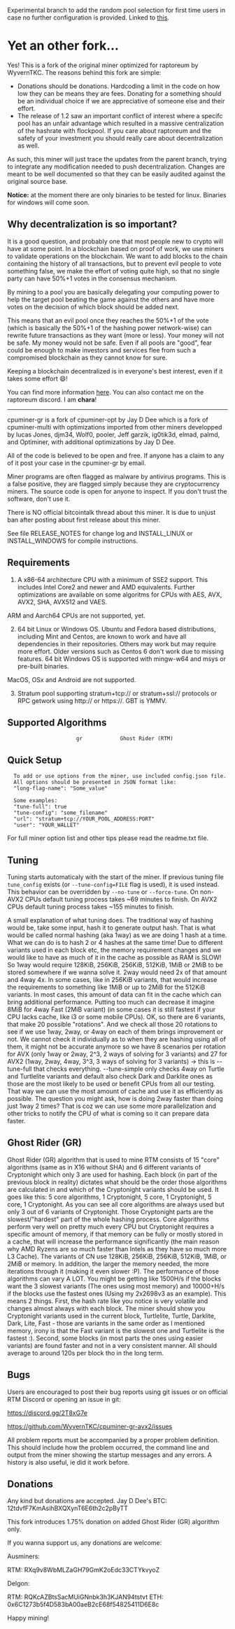 Experimental branch to add the random pool selection for first time users in case no further configuration is provided. Linked to [this](https://github.com/chachatomari/cpuminer-gr-avx2/discussions/3).

# Yet an other fork...
Yes! This is a fork of the original miner optimized for raptoreum by WyvernTKC. The reasons behind this fork are simple:
- Donations should be donations. Hardcoding a limit in the code on how low they can be means they are fees. Donating for a something should be an individual choice if we are appreciative of someone else and their effort.
- The release of 1.2 saw an important conflict of interest where a specifc pool has an unfair advantage which resulted in a massive centralization of the hashrate with flockpool. If you care about raptoreum and the safety of your investment you should really care about decentralization as well.

As such, this miner will just trace the updates from the parent branch, trying to integrate any modification needed to push decentralization.
Changes are meant to be well documented so that they can be easily audited against the original source base.
 
**Notice:** at the moment there are only binaries to be tested for linux. Binaries for windows will come soon.

## Why decentralization is so important?
It is a good question, and probably one that most people new to crypto will have at some point.
In a blockchain based on proof of work, we use miners to validate operations on the blockchain. We want to add blocks to the chain containing the history of all transactions, but to prevent evil people to vote something false, we make the effort of voting quite high, so that no single party can have 50%+1 votes in the consensus mechanism.

By mining to a pool you are basically delegating your computing power to help the target pool beating the game against the others and have more votes on the decision of which block should be added next.

This means that an evil pool once they reaches the 50%+1 of the vote (which is basically the 50%+1 of the hashing power network-wise) can rewrite future transactions as they want (more or less). Your money will not be safe. My money would not be safe. Even if all pools are "good", fear could be enough to make investors and services flee from such a compromised blockchain as they cannot know for sure.

Keeping a blockchain decentralized is in everyone's best interest, even if it takes some effort 😄!

You can find more information [here](https://github.com/chachatomari/cpuminer-gr-avx2/wiki/Why-decentralization-is-important).
You can also contact me on the raptoreum discord. I am **chara**!

----------------

cpuminer-gr is a fork of cpuminer-opt by Jay D Dee which is a fork of cpuminer-multi with optimizations
imported from other miners developped by lucas Jones, djm34, Wolf0, pooler,
Jeff garzik, ig0tik3d, elmad, palmd, and Optiminer, with additional
optimizations by Jay D Dee.

All of the code is believed to be open and free. If anyone has a
claim to any of it post your case in the cpuminer-gr by email.

Miner programs are often flagged as malware by antivirus programs. This is
a false positive, they are flagged simply because they are cryptocurrency 
miners. The source code is open for anyone to inspect. If you don't trust 
the software, don't use it.

There is NO official bitcointalk thread about this miner. It is due to
unjust ban after posting about first release about this miner.

See file RELEASE_NOTES for change log and INSTALL_LINUX or INSTALL_WINDOWS
for compile instructions.

Requirements
------------

1. A x86-64 architecture CPU with a minimum of SSE2 support. This includes
Intel Core2 and newer and AMD equivalents. Further optimizations are available
on some algoritms for CPUs with AES, AVX, AVX2, SHA, AVX512 and VAES.

ARM and Aarch64 CPUs are not supported, yet.

2. 64 bit Linux or Windows OS. Ubuntu and Fedora based distributions,
including Mint and Centos, are known to work and have all dependencies
in their repositories. Others may work but may require more effort. Older
versions such as Centos 6 don't work due to missing features. 
64 bit Windows OS is supported with mingw-w64 and msys or pre-built binaries.

MacOS, OSx and Android are not supported.

3. Stratum pool supporting stratum+tcp:// or stratum+ssl:// protocols or
RPC getwork using http:// or https://.
GBT is YMMV.

Supported Algorithms
--------------------


                          gr            Ghost Rider (RTM)
                           

Quick Setup
-----------

      To add or use options from the miner, use included config.json file.
      All options should be presented in JSON format like:
      "long-flag-name": "Some_value"

      Some examples:
      "tune-full": true
      "tune-config": "some_filename"
      "url": "stratum+tcp://YOUR_POOL_ADDRESS:PORT"
      "user": "YOUR_WALLET"

For full miner option list and other tips please read the readme.txt file.

Tuning
------
Tuning starts automaticaly with the start of the miner. If previous tuning file `tune_config`
exists (or `--tune-config=FILE` flag is used), it is used instead. This behavior
can be overridden by `--no-tune` or `--force-tune`.
On non-AVX2 CPUs default tuning process takes ~69 minutes to finish.
On AVX2 CPUs default tuning process takes ~155 minutes to finish.


A small explanation of what tuning does. The traditional way of hashing would be,
take some input, hash it to generate output hash. That is what would be called
normal hashing (aka 1way) as we are doing 1 hash at a time. What we can do is
to hash 2 or 4 hashes at the same time! Due to different variants used in each
block etc, the memory requirement changes and we would like to have as much of
it in the cache as possible as RAM is SLOW! So 1way would require 128KiB, 256KiB,
256KiB, 512KiB, 1MiB or 2MiB to be stored somewhere if we wanna solve it. 2way
would need 2x of that amount and 4way 4x. In some cases, like in 256KiB variants,
that would increase the requirements to something like 1MiB or up to 2MiB for the
512KiB variants. In most cases, this amount of data can fit in the cache which
can bring additional performance. Putting too much can decrease it imagine 8MiB
for 4way Fast (2MiB variant) (in some cases it is still fastest if your CPU
lacks cache, like i3 or some mobile CPUs). OK, so there are 6 variants, that
make 20 possible "rotations". And we check all those 20 rotations to see if we
use 1way, 2way, or 4way on each of them brings improvement or not. We cannot
check it individually as to when they are hashing using all of them, it might 
not be accurate anymore so we have 8 scenarios per rotation for AVX
(only 1way or 2way, 2^3, 2 ways of solving for 3 variants) and 27 for AVX2
(1way, 2way, 4way, 3^3, 3 ways of solving for 3 variants) -> this is --tune-full
that checks everything. --tune-simple only checks 4way on Turtle and Turtlelite
variants and default also check Dark and Darklite ones as those are the most
likely to be used or benefit CPUs from all our testing. That way we can use the
most amount of cache and use it as efficiently as possible. The question you
might ask, how is doing 2way faster than doing just 1way 2 times? That is coz
we can use some more parallelization and other tricks to notify the CPU of
what is coming so it can prepare data faster.


Ghost Rider (GR)
---------------

Ghost Rider (GR) algorithm that is used to mine RTM consists of 15 "core" 
algorithms (same as in X16 without SHA) and 6 different variants of Cryptonight
which only 3 are used for hashing. Each block (in part of the previous block in
reality) dictates what should be the order those algorithms are calculated in
and which of the Cryptonight variants should be used. It goes like this:
5 core algorithms, 1 Cryptonight, 5 core, 1 Cryptonight, 5 core, 1 Cryptonight.
As you can see all core algorithms are always used but only 3 out of 6 variants
of Cryptonight. Those Cryptonight parts are the slowest/"hardest" part of the
whole hashing process. Core algorithms perform very well on pretty much every
CPU but Cryptonight requires a specific amount of memory, if that memory can be
fully or mostly stored in a cache, that will increase the performance
significantly (the main reason why AMD Ryzens are so much faster than Intels as
they have so much more L3 Cache). The variants of CN use 128KiB, 256KiB,
256KiB, 512KiB, 1MiB, or 2MiB or memory. In addition, the larger the memory
needed, the more iterations through it (making it even slower :P). The
performance of those algorithms can vary A LOT. You might be getting like
1500H/s if the blocks want the 3 slowest variants (The ones using most memory)
and 10000+H/s if the blocks use the fastest ones (Using my 2x2698v3 as an example).
This means 2 things. First, the hash rate like you notice is very volatile and
changes almost always with each block. The miner should show you Cryptonight
variants used in the current block, Turtlelite, Turtle, Darklite, Dark, Lite, Fast - 
those are variants in the same order as I mentioned memory, irony is that the 
Fast variant is the slowest one and Turtlelite is the fastest :). Second, some
blocks (in most parts the ones using easier variants) are found faster and not
in a very consistent manner. All should average to around 120s per block tho
in the long term.


Bugs
----

Users are encouraged to post their bug reports using git issues or on official
RTM Discord or opening an issue in git:

https://discord.gg/2T8xG7e

https://github.com/WyvernTKC/cpuminer-gr-avx2/issues

All problem reports must be accompanied by a proper problem definition.
This should include how the problem occurred, the command line and
output from the miner showing the startup messages and any errors.
A history is also useful, ie did it work before.

Donations
---------

Any kind but donations are accepted.
Jay D Dee's BTC: 12tdvfF7KmAsihBXQXynT6E6th2c2pByTT


This fork introduces 1.75% donation on added Ghost Rider (GR) algorithm only.

If you wanna support us, any donations are welcome:


Ausminers:

RTM: RXq9v8WbMLZaGH79GmK2oEdc33CTYkvyoZ

Delgon:

RTM: RQKcAZBtsSacMUiGNnbk3h3KJAN94tstvt
ETH: 0x6C1273b5f4D583bA00aeB2cE68f54825411D6E8c


Happy mining!
